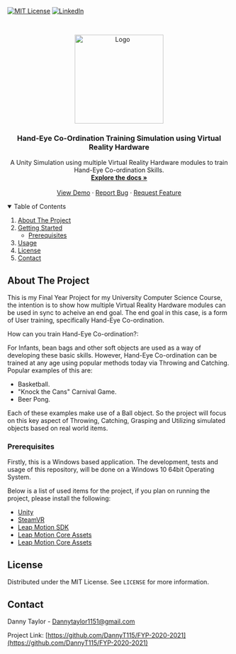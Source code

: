 [![MIT License][license-shield]][license-url]
[![LinkedIn][linkedin-shield]][linkedin-url]



<!-- PROJECT LOGO -->
<br />
<p align="center">
  <a href="https://github.com/DannyT115/FYP-2020-2021">
    <img src="https://i.imgur.com/pz7P5tk.jpg" alt="Logo" width="200" height="200">
  </a>

  <h3 align="center">Hand-Eye Co-Ordination Training Simulation using Virtual Reality Hardware</h3>

  <p align="center">
    A Unity Simulation using multiple Virtual Reality Hardware modules to train Hand-Eye Co-ordination Skills.
    <br />
    <a href="https://github.com/DannyT115/FYP-2020-2021"><strong>Explore the docs »</strong></a>
    <br />
    <br />
    <a href="https://github.com/DannyT115/FYP-2020-2021">View Demo</a>
    ·
    <a href="https://github.com/DannyT115/FYP-2020-2021/issues">Report Bug</a>
    ·
    <a href="https://github.com/DannyT115/FYP-2020-2021/issues">Request Feature</a>
  </p>
</p>



<!-- TABLE OF CONTENTS -->
<details open="open">
  <summary>Table of Contents</summary>
  <ol>
    <li>
      <a href="#about-the-project">About The Project</a>
    </li>
    <li>
      <a href="#getting-started">Getting Started</a>
      <ul>
        <li><a href="#prerequisites">Prerequisites</a>
      </ul>
    </li>
    <li><a href="#usage">Usage</a></li>
    <li><a href="#license">License</a></li>
    <li><a href="#contact">Contact</a></li>
  </ol>
</details>



<!-- ABOUT THE PROJECT -->
## About The Project

This is my Final Year Project for my University Computer Science Course, the intention is to show how multiple Virtual Reality Hardware modules can be used in sync to acheive an end goal. The end goal in this case, is a form of User training, specifically Hand-Eye Co-ordination.

How can you train Hand-Eye Co-ordination?:

For Infants, bean bags and other soft objects are used as a way of developing these basic skills. 
However, Hand-Eye Co-ordination can be trained at any age using popular methods today via Throwing and Catching.
Popular examples of this are:

* Basketball.
* "Knock the Cans" Carnival Game.
* Beer Pong.

Each of these examples make use of a Ball object. So the project will focus on this key aspect of Throwing, Catching, Grasping and Utilizing simulated objects based on real world items.

### Prerequisites

Firstly, this is a Windows based application. The development, tests and usage of this repository, will be done on a Windows 10 64bit Operating System.

Below is a list of used items for the project, if you plan on running the project, please install the following:
* [Unity](https://unity3d.com/get-unity/download)
* [SteamVR](https://valvesoftware.github.io/steamvr_unity_plugin/)
* [Leap Motion SDK](https://developer.leapmotion.com/sdk-leap-motion-controller/)
* [Leap Motion Core Assets](https://developer.leapmotion.com/releases/core-assets-440)
* [Leap Motion Core Assets](https://developer.leapmotion.com/releases/interaction-engine-120)

<!-- LICENSE -->
## License

Distributed under the MIT License. See `LICENSE` for more information.

<!-- CONTACT -->
## Contact

Danny Taylor - Dannytaylor1151@gmail.com

Project Link: [https://github.com/DannyT115/FYP-2020-2021](https://github.com/DannyT115/FYP-2020-2021)

<!-- MARKDOWN LINKS & IMAGES -->
<!-- https://www.markdownguide.org/basic-syntax/#reference-style-links -->
[license-shield]: https://img.shields.io/github/license/DannyT115/FYP-2020-2021.svg?style=for-the-badge
[license-url]: https://github.com/DannyT115/FYP-2020-2021/blob/main/LICENSE.txt
[linkedin-shield]: https://img.shields.io/badge/-LinkedIn-black.svg?style=for-the-badge&logo=linkedin&colorB=555
[linkedin-url]: https://www.linkedin.com/in/danny-taylor-76aa02155/
